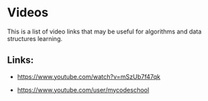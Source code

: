 # Videos

This is a list of video links that may be useful for algorithms and data structures learning.

## Links:

- https://www.youtube.com/watch?v=mSzUb7f47qk

- https://www.youtube.com/user/mycodeschool